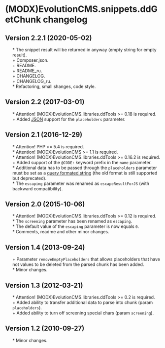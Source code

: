 # (MODX)EvolutionCMS.snippets.ddGetChunk changelog


## Version 2.2.1 (2020-05-02)
* \* The snippet result will be returned in anyway (empty string for empty result).
* \+ Composer.json.
* \+ README.
* \+ README_ru.
* \+ CHANGELOG.
* \+ CHANGELOG_ru.
* \* Refactoring, small shanges, code style.


## Version 2.2 (2017-03-01)
* \* Attention! (MODX)EvolutionCMS.libraries.ddTools >= 0.18 is required.
* \+ Added [JSON](https://en.wikipedia.org/wiki/JSON) support for the `placeholders` parameter.


## Version 2.1 (2016-12-29)
* \* Attention! PHP >= 5.4 is required.
* \* Attention! (MODX)EvolutionCMS >= 1.1 is required.
* \* Attention! (MODX)EvolutionCMS.libraries.ddTools >= 0.16.2 is required.
* \+ Added support of the `@CODE:` keyword prefix in the `name` parameter.
* \* Additional data has to be passed through the `placeholders` parameter must be set as a [query formated string](https://en.wikipedia.org/wiki/Query_string) (the old format is still supported but deprecated).
* \* The `escaping` parameter was renamed as `escapeResultForJS` (with backward compatibility).


## Version 2.0 (2015-10-06)
* \* Attention! (MODX)EvolutionCMS.libraries.ddTools >= 0.12 is required.
* \* The `screening` parameter has been renamed as `escaping`.
* \* The default value of the `escaping` parameter is now equals `0`.
* \* Comments, readme and other minor changes.


## Version 1.4 (2013-09-24)
* \+ Parameter `removeEmptyPlaceholders` that allows placeholders that have not values to be deleted from the parsed chunk has been added.
* \* Minor changes.


## Version 1.3 (2012-03-21)
* \* Attention! (MODX)EvolutionCMS.libraries.ddTools >= 0.2 is required.
* \+ Added ability to transfer additional data to parse into chunk (param `placeholders`).
* \+ Added ability to turn off screening special chars (param `screening`).


## Version 1.2 (2010-09-27)
* \* Minor changes.


<link rel="stylesheet" type="text/css" href="https://DivanDesign.ru/assets/files/ddMarkdown.css" />
<style>ul{list-style:none;}</style>